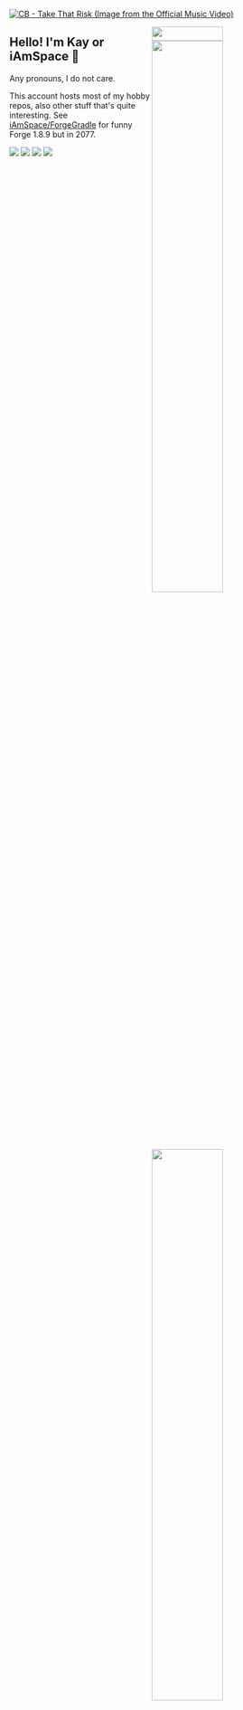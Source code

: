 <!-- YOU'RE GAY IF U READING THIS --><!-- YOU'RE GAY IF U READING THIS --><!-- YOU'RE GAY IF U READING THIS -->

<!-- ![CB - Take That Risk (Image from the Official Music Video)](https://cdn.discordapp.com/attachments/942158042965889064/949453590269947964/ReUpload_Media_-_7th_CB_-_Take_That_Risk_Official_Music_Video_PRESSREUPLOADMEDIA_7ZiitCIruBc_-_1890x1063_-_2m00s.png)-->

<a href="https://www.youtube.com/watch?v=7ZiitCIruBc"><img src="https://cdn.discordapp.com/attachments/942158042965889064/949453590269947964/ReUpload_Media_-_7th_CB_-_Take_That_Risk_Official_Music_Video_PRESSREUPLOADMEDIA_7ZiitCIruBc_-_1890x1063_-_2m00s.png" alt="CB - Take That Risk (Image from the Official Music Video)"></a>

<img width="50%" height="25px" align="right" src="https://i.imgur.com/DkKayja.png">
<img width="50%" align="right" src="https://github-readme-stats.vercel.app/api?username=iamspace&count_private=true&include_all_commits=true&show_icons=true&theme=midnight-purple&icon_color=fff&hide_border=true">
<img width="50%" height="10px" align="right" src="https://i.imgur.com/DkKayja.png">
<img width="50%" align="right" src="https://github-readme-stats.vercel.app/api/top-langs?username=iamspace&theme=midnight-purple&layout=compact&hide_border=true&langs_count=10">
<img width="50%" height="10px" align="right" src="https://i.imgur.com/DkKayja.png">
<img width="50%" align="right" src="https://github-readme-streak-stats.herokuapp.com/?user=iamspace&theme=midnight-purple&hide_border=true">

## Hello! I'm Kay or iAmSpace 👋

<!-- <p align="center">
  <img src="https://discord.c99.nl/widget/theme-2/201022516506918912.png"/>
</p> -->

Any pronouns, I do not care.

This account hosts most of my hobby repos, also other stuff that's quite interesting. See [iAmSpace/ForgeGradle](https://github.com/iAmSpace/ForgeGradle) for funny Forge 1.8.9 but in 2077.


<!-- I'm testing shit LEAVE ME THE FUCK ALONE! -->

![](https://img.shields.io/badge/VS_Code-0078D4?style=flat&logo=visual%20studio%20code&logoColor=white)
![](https://img.shields.io/badge/IntelliJ_IDEA-000000.svg?style=flat&logo=intellij-idea&logoColor=white)
![](https://img.shields.io/badge/Visual_Studio-5C2D91?style=flat&logo=visual%20studio&logoColor=white)
![](https://img.shields.io/badge/Eclipse-2C2255?style=flat&logo=eclipse&logoColor=white)
